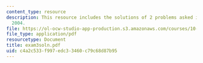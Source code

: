 ```yaml
---
content_type: resource
description: This resource includes the solutions of 2 problems asked in Exam 3, Fall
  2004.
file: https://ol-ocw-studio-app-production.s3.amazonaws.com/courses/10-302-transport-processes-fall-2004/c4a2c533f997edc33460c79c68d87b95_exam3soln.pdf
file_type: application/pdf
resourcetype: Document
title: exam3soln.pdf
uid: c4a2c533-f997-edc3-3460-c79c68d87b95
---
```

